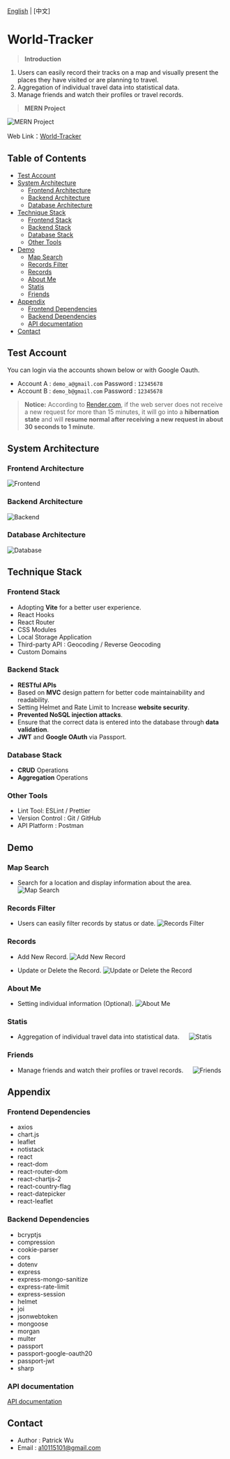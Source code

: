 [English](#world-tracker) | [中文]

# World-Tracker

> **Introduction**

1.  Users can easily record their tracks on a map and visually present the places they have visited or are planning to travel.
2.  Aggregation of individual travel data into statistical data.
3.  Manage friends and watch their profiles or travel records.

> **MERN Project**

![MERN Project](https://github.com/a10115101/world-tracker/blob/main/readme_demo/MERN.jpg "MERN")

Web Link：[World-Tracker](https://world-tracker.site/)

## Table of Contents

- [Test Account](#test-account)
- [System Architecture](#system-architecture)
  - [Frontend Architecture](#frontend-architecture)
  - [Backend Architecture](#backend-architecture)
  - [Database Architecture](#database-architecture)
- [Technique Stack](#technique-stack)
  - [Frontend Stack](#frontend-stack)
  - [Backend Stack](#backend-stack)
  - [Database Stack](#database-stack)
  - [Other Tools](#other-tools)
- [Demo](#demo)
  - [Map Search](#map-search)
  - [Records Filter](#records-filter)
  - [Records](#records)
  - [About Me](#about-me)
  - [Statis](#statis)
  - [Friends](#friends)
- [Appendix](#appendix)
  - [Frontend Dependencies](#frontend-dependencies)
  - [Backend Dependencies](#backend-dependencies)
  - [API documentation](#api-documentation)
- [Contact](#contact)

## Test Account

You can login via the accounts shown below or with Google Oauth.

- Account A : `demo_a@gmail.com` Password : `12345678`
- Account B : `demo_b@gmail.com` Password : `12345678`

> **Notice:**
> According to [Render.com](https://render.com/docs/free#spinning-down-on-idle), if the web server does not receive a new request for more than 15 minutes, it will go into a **hibernation state** and will **resume normal after receiving a new request in about 30 seconds to 1 minute**.

## System Architecture

### Frontend Architecture

![Frontend](https://github.com/a10115101/world-tracker/blob/main/readme_demo/Frontend_Architecture.jpg "Frontend Architecture")

### Backend Architecture

![Backend](https://github.com/a10115101/world-tracker/blob/main/readme_demo/Backend_Architecture.jpg "Backend Architecture")

### Database Architecture

![Database](https://github.com/a10115101/world-tracker/blob/main/readme_demo/Database_Architecture.jpg "Database Architecture")

## Technique Stack

### Frontend Stack

- Adopting **Vite** for a better user experience.
- React Hooks
- React Router
- CSS Modules
- Local Storage Application
- Third-party API : Geocoding / Reverse Geocoding
- Custom Domains

### Backend Stack

- **RESTful APIs**
- Based on **MVC** design pattern for better code maintainability and readability.
- Setting Helmet and Rate Limit to Increase **website security**.
- **Prevented NoSQL injection attacks**.
- Ensure that the correct data is entered into the database through **data validation**.
- **JWT** and **Google OAuth** via Passport.

### Database Stack

- **CRUD** Operations
- **Aggregation** Operations

### Other Tools

- Lint Tool: ESLint / Prettier
- Version Control : Git / GitHub
- API Platform : Postman

## Demo

### Map Search

- Search for a location and display information about the area.
  ![Map Search](https://github.com/a10115101/world-tracker/blob/main/readme_demo/Map_Search_Demo.gif "Map Search")

### Records Filter

- Users can easily filter records by status or date.
  ![Records Filter](https://github.com/a10115101/world-tracker/blob/main/readme_demo/Map_Record_Filter_Demo.gif "Records Filter")

### Records

- Add New Record.
  ![Add New Record](https://github.com/a10115101/world-tracker/blob/main/readme_demo/Map_Record_Create_Demo.gif "Add New Record")

- Update or Delete the Record.
  ![Update or Delete the Record](https://github.com/a10115101/world-tracker/blob/main/readme_demo/Map_Record_Update_Delete_Demo.gif "Update or Delete the Record")

### About Me

- Setting individual information (Optional).
  ![About Me](https://github.com/a10115101/world-tracker/blob/main/readme_demo/Profile_About_Me_Demo.gif "About Me")

### Statis

- Aggregation of individual travel data into statistical data.  
  ![Statis](https://github.com/a10115101/world-tracker/blob/main/readme_demo/Profile_Statis_Demo.gif "Statis")

### Friends

- Manage friends and watch their profiles or travel records.  
  ![Friends](https://github.com/a10115101/world-tracker/blob/main/readme_demo/Profile_Friends_Demo.gif "Friends")

## Appendix

### Frontend Dependencies

- axios
- chart.js
- leaflet
- notistack
- react
- react-dom
- react-router-dom
- react-chartjs-2
- react-country-flag
- react-datepicker
- react-leaflet

### Backend Dependencies

- bcryptjs
- compression
- cookie-parser
- cors
- dotenv
- express
- express-mongo-sanitize
- express-rate-limit
- express-session
- helmet
- joi
- jsonwebtoken
- mongoose
- morgan
- multer
- passport
- passport-google-oauth20
- passport-jwt
- sharp

### API documentation

[API documentation](https://documenter.getpostman.com/view/28528931/2s9YJjSzUk)

## Contact

- Author : Patrick Wu
- Email : a10115101@gmail.com
